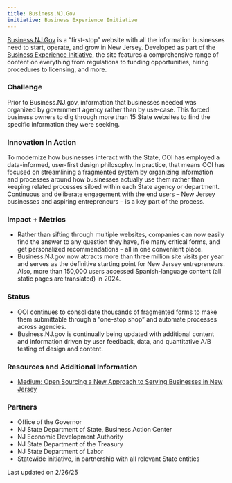 ```yaml
---
title: Business.NJ.Gov
initiative: Business Experience Initiative
---
```


[Business.NJ.Gov](https://business.nj.gov/) is a “first-stop” website with all the information businesses need to start, operate, and grow in New Jersey. Developed as part of the [Business Experience Initiative](https://innovation.nj.gov/content/projects/business-experience-initiative.html), the site features a comprehensive range of content on everything from regulations to funding opportunities, hiring procedures to licensing, and more.

### Challenge

Prior to Business.NJ.gov, information that businesses needed was organized by government agency rather than by use-case. This forced business owners to dig through more than 15 State websites to find the specific information they were seeking.

### Innovation In Action

To modernize how businesses interact with the State, OOI has employed a data-informed, user-first design philosophy. In practice, that means OOI has focused on streamlining a fragmented system by organizing information and processes around how businesses actually use them rather than keeping related processes siloed within each State agency or department. Continuous and deliberate engagement with the end users – New Jersey businesses and aspiring entrepreneurs – is a key part of the process.

### Impact \+ Metrics

* Rather than sifting through multiple websites, companies can now easily find the answer to any question they have, file many critical forms, and get personalized recommendations – all in one convenient place.  
* Business.NJ.gov now attracts more than three million site visits per year and serves as the definitive starting point for New Jersey entrepreneurs. Also, more than 150,000 users accessed Spanish-language content (all static pages are translated) in 2024\.

### Status

* OOI continues to consolidate thousands of fragmented forms to make them submittable through a “one-stop shop” and automate processes across agencies.  
* Business.NJ.gov is continually being updated with additional content and information driven by user feedback, data, and quantitative A/B testing of design and content.

### Resources and Additional Information

* [Medium: Open Sourcing a New Approach to Serving Businesses in New Jersey](https://medium.com/njinnovation/open-sourcing-a-new-approach-to-serving-businesses-in-new-jersey-849f42c6c13)

### Partners

* Office of the Governor  
* NJ State Department of State, Business Action Center  
* NJ Economic Development Authority  
* NJ State Department of the Treasury  
* NJ State Department of Labor  
* Statewide initiative, in partnership with all relevant State entities

Last updated on 2/26/25
